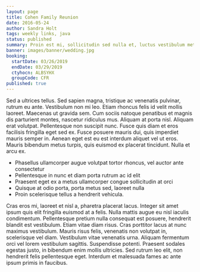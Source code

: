 ```yaml
---
layout: page
title: Cohen Family Reunion
date: 2016-05-24
author: Sandra Holt
tags: weekly links, java
status: published
summary: Proin est mi, sollicitudin sed nulla et, luctus vestibulum metus.
banner: images/banner/wedding.jpg
booking:
  startDate: 03/26/2019
  endDate: 03/29/2019
  ctyhocn: ALBSYHX
  groupCode: CFR
published: true
---
```

Sed a ultrices tellus. Sed sapien magna, tristique ac venenatis pulvinar, rutrum eu ante. Vestibulum non mi leo. Etiam rhoncus felis id velit mollis laoreet. Maecenas ut gravida sem. Cum sociis natoque penatibus et magnis dis parturient montes, nascetur ridiculus mus. Aliquam at porta nisl. Aliquam erat volutpat. Pellentesque non suscipit nunc. Fusce quis diam et eros facilisis fringilla eget sed ex. Fusce posuere mauris dui, quis imperdiet mauris semper in. Aenean eget est eu est interdum aliquet vel ut eros. Mauris bibendum metus turpis, quis euismod ex placerat tincidunt. Nulla et arcu ex.

* Phasellus ullamcorper augue volutpat tortor rhoncus, vel auctor ante consectetur
* Pellentesque in nunc et diam porta rutrum ac id elit
* Praesent eget ex a metus ullamcorper congue sollicitudin at orci
* Quisque at odio porta, porta metus sed, laoreet nulla
* Proin scelerisque tellus a hendrerit vehicula.

Cras eros mi, laoreet et nisl a, pharetra placerat lacus. Integer sit amet ipsum quis elit fringilla euismod at a felis. Nulla mattis augue eu nisl iaculis condimentum. Pellentesque pretium nulla consequat est posuere, hendrerit blandit est vestibulum. Etiam vitae diam risus. Cras porttitor lacus at nunc maximus vestibulum. Mauris risus felis, venenatis non volutpat in, scelerisque vel diam. Vestibulum vitae venenatis urna. Aliquam fermentum orci vel lorem vestibulum sagittis. Suspendisse potenti. Praesent sodales egestas justo, in bibendum enim mollis ultricies. Sed rutrum leo elit, non hendrerit felis pellentesque eget. Interdum et malesuada fames ac ante ipsum primis in faucibus.
